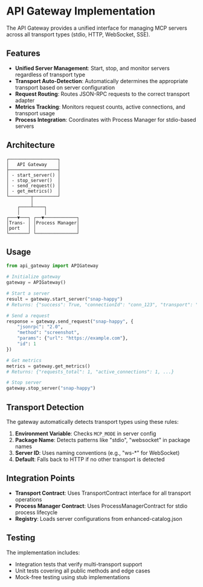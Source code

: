 # API Gateway Implementation

The API Gateway provides a unified interface for managing MCP servers across all transport types (stdio, HTTP, WebSocket, SSE).

## Features

- **Unified Server Management**: Start, stop, and monitor servers regardless of transport type
- **Transport Auto-Detection**: Automatically determines the appropriate transport based on server configuration
- **Request Routing**: Routes JSON-RPC requests to the correct transport adapter
- **Metrics Tracking**: Monitors request counts, active connections, and transport usage
- **Process Integration**: Coordinates with Process Manager for stdio-based servers

## Architecture

```
┌──────────────────┐
│   API Gateway    │
├──────────────────┤
│ - start_server() │
│ - stop_server()  │
│ - send_request() │
│ - get_metrics()  │
└────────┬─────────┘
         │
    ┌────┴────┐
    │         │
┌───▼───┐ ┌──▼────────────┐
│Trans- │ │Process Manager│
│port   │ │               │
└───────┘ └───────────────┘
```

## Usage

```python
from api_gateway import APIGateway

# Initialize gateway
gateway = APIGateway()

# Start a server
result = gateway.start_server("snap-happy")
# Returns: {"success": True, "connectionId": "conn_123", "transport": "stdio", ...}

# Send a request
response = gateway.send_request("snap-happy", {
    "jsonrpc": "2.0",
    "method": "screenshot",
    "params": {"url": "https://example.com"},
    "id": 1
})

# Get metrics
metrics = gateway.get_metrics()
# Returns: {"requests_total": 1, "active_connections": 1, ...}

# Stop server
gateway.stop_server("snap-happy")
```

## Transport Detection

The gateway automatically detects transport types using these rules:

1. **Environment Variable**: Checks `MCP_MODE` in server config
2. **Package Name**: Detects patterns like "stdio", "websocket" in package names
3. **Server ID**: Uses naming conventions (e.g., "ws-*" for WebSocket)
4. **Default**: Falls back to HTTP if no other transport is detected

## Integration Points

- **Transport Contract**: Uses TransportContract interface for all transport operations
- **Process Manager Contract**: Uses ProcessManagerContract for stdio process lifecycle
- **Registry**: Loads server configurations from enhanced-catalog.json

## Testing

The implementation includes:
- Integration tests that verify multi-transport support
- Unit tests covering all public methods and edge cases
- Mock-free testing using stub implementations